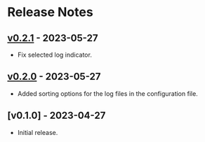 # Release Notes

## [v0.2.1](https://github.com/bert-w/laravel-log-viewer/compare/v0.2.0...v0.2.1) - 2023-05-27
- Fix selected log indicator.

## [v0.2.0](https://github.com/bert-w/laravel-log-viewer/compare/v0.1.0...v0.2.0) - 2023-05-27
- Added sorting options for the log files in the configuration file.

## [v0.1.0] - 2023-04-27
- Initial release.